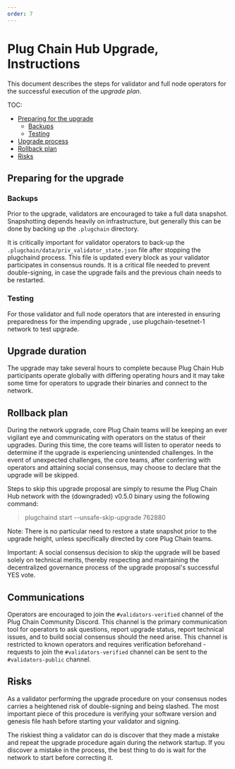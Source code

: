 ```yaml
---
order: 7
---
```


# Plug Chain Hub Upgrade, Instructions

This document describes the steps for validator and full node operators for the successful execution of the *upgrade plan*. 

TOC:
- [Preparing for the upgrade](#preparing-for-the-upgrade)
  - [Backups](#backups)
  - [Testing](#testing)
- [Upgrade process](./upgrade-process.md)
- [Rollback plan](#rollback-plan)
- [Risks](#risks)


## Preparing for the upgrade

### Backups

Prior to the upgrade, validators are encouraged to take a full data snapshot. Snapshotting depends heavily on infrastructure, but generally this can be done by backing up the `.plugchain` directory.

It is critically important for validator operators to back-up the `.plugchain/data/priv_validator_state.json` file after stopping the plugchaind process. This file is updated every block as your validator participates in consensus rounds. It is a critical file needed to prevent double-signing, in case the upgrade fails and the previous chain needs to be restarted.

### Testing

For those validator and full node operators that are interested in ensuring preparedness for the impending upgrade , use plugchain-tesetnet-1 network to test upgrade.

## Upgrade duration

The upgrade may take several hours to complete because Plug Chain Hub participants operate globally with differing operating hours and it may take some time for operators to upgrade their binaries and connect to the network.

## Rollback plan

During the network upgrade, core Plug Chain teams will be keeping an ever vigilant eye and communicating with operators on the status of their upgrades. During this time, the core teams will listen to operator needs to determine if the upgrade is experiencing unintended challenges. In the event of unexpected challenges, the core teams, after conferring with operators and attaining social consensus, may choose to declare that the upgrade will be skipped. 

Steps to skip this upgrade proposal are simply to resume the Plug Chain Hub network with the (downgraded) v0.5.0 binary using the following command:

> plugchaind start --unsafe-skip-upgrade 762880

Note: There is no particular need to restore a state snapshot prior to the upgrade height, unless specifically directed by core Plug Chain teams.

Important: A social consensus decision to skip the upgrade will be based solely on technical merits, thereby respecting and maintaining the decentralized governance process of the upgrade proposal's successful YES vote.

## Communications

Operators are encouraged to join the `#validators-verified` channel of the Plug Chain Community Discord. This channel is the primary communication tool for operators to ask questions, report upgrade status, report technical issues, and to build social consensus should the need arise. This channel is restricted to known operators and requires verification beforehand - requests to join the `#validators-verified` channel can be sent to the `#validators-public` channel.  

## Risks

As a validator performing the upgrade procedure on your consensus nodes carries a heightened risk of double-signing and being slashed. The most important piece of this procedure is verifying your software version and genesis file hash before starting your validator and signing.

The riskiest thing a validator can do is discover that they made a mistake and repeat the upgrade procedure again during the network startup. If you discover a mistake in the process, the best thing to do is wait for the network to start before correcting it. 